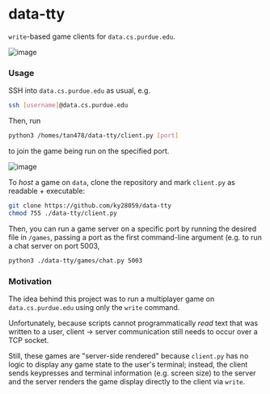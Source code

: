 # data-tty
 `write`-based game clients for `data.cs.purdue.edu`.

![image](https://github.com/user-attachments/assets/2820e71a-ae2e-40df-87ae-8881ae4d4504)

### Usage
SSH into `data.cs.purdue.edu` as usual, e.g.
```bash
ssh [username]@data.cs.purdue.edu
```
Then, run
```bash
python3 /homes/tan478/data-tty/client.py [port]
```
to join the game being run on the specified port.

![image](https://github.com/user-attachments/assets/094c909e-6d66-4340-be9b-c42c538f93ef)

To *host* a game on `data`, clone the repository and mark `client.py` as readable + executable:
```bash
git clone https://github.com/ky28059/data-tty
chmod 755 ./data-tty/client.py
```
Then, you can run a game server on a specific port by running the desired file in `/games`, passing a port as the first
command-line argument (e.g. to run a chat server on port 5003,
```bash
python3 ./data-tty/games/chat.py 5003
```

### Motivation
The idea behind this project was to run a multiplayer game on `data.cs.purdue.edu` using only the `write` command.

Unfortunately, because scripts cannot programmatically *read* text that was written to a user, client → server
communication still needs to occur over a TCP socket.

Still, these games are "server-side rendered" because `client.py` has no logic to display any game state to the
user's terminal; instead, the client sends keypresses and terminal information (e.g. screen size) to the server and the
server renders the game display directly to the client via `write`.
